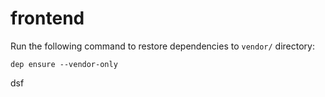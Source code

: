 # frontend

Run the following command to restore dependencies to `vendor/` directory:

    dep ensure --vendor-only



dsf
